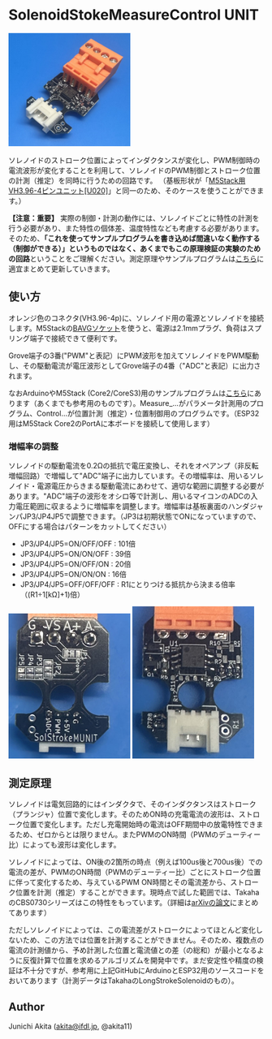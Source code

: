 # SolenoidStokeMeasureControl UNIT

<img src="https://github.com/akita11/SolenoidStrokeMeasureControlUNIT/blob/main/SolenoidStrokeMeasureControl_UNIT.jpg" width="240px">

ソレノイドのストローク位置によってインダクタンスが変化し、PWM制御時の電流波形が変化することを利用して、ソレノイドのPWM制御とストローク位置の計測（推定）を同時に行うための回路です。
（基板形状が「[M5Stack用VH3.96-4ピンユニット[U020]](https://www.switch-science.com/products/4055)」と同一のため、そのケースを使うことができます。）

**【注意：重要】**
実際の制御・計測の動作には、ソレノイドごとに特性の計測を行う必要があり、また特性の個体差、温度特性なども考慮する必要があります。そのため、**「これを使ってサンプルプログラムを書き込めば間違いなく動作する（制御ができる）」というものではなく、あくまでもこの原理検証の実験のための回路**ということをご理解ください。測定原理やサンプルプログラムは[こちら](https://github.com/akita11/SolenoidStrokeMeasureControl)に適宜まとめて更新していきます。


## 使い方

オレンジ色のコネクタ(VH3.96-4p)に、ソレノイド用の電源とソレノイドを接続します。M5Stackの[BAVGソケット](https://www.switch-science.com/products/7234)を使うと、電源は2.1mmプラグ、負荷はスプリング端子で接続できて便利です。

Grove端子の3番("PWM"と表記）にPWM波形を加えてソレノイドをPWM駆動し、その駆動電流が電圧波形としてGrove端子の4番（"ADC"と表記）に出力されます。

なおArduinoやM5Stack (Core2/CoreS3)用のサンプルプログラムは[こちら](https://github.com/akita11/SolenoidStrokeMeasureControl)にあります（あくまでも参考用のものです）。Measure_...がパラメータ計測用のプログラム、Control...が位置計測（推定）・位置制御用のプログラムです。（ESP32用はM5Stack Core2のPortAに本ボードを接続して使用します）

### 増幅率の調整

ソレノイドの駆動電流を0.2Ωの抵抗で電圧変換し、それをオペアンプ（非反転増幅回路）で増幅して"ADC"端子に出力しています。その増幅率は、用いるソレノイド・電源電圧からきまる駆動電流にあわせて、適切な範囲に調整する必要があります。"ADC"端子の波形をオシロ等で計測し、用いるマイコンのADCの入力電圧範囲に収まるように増幅率を調整します。増幅率は基板裏面のハンダジャンパJP3/JP4JP5で調整できます。（JP3は初期状態でONになっていますので、OFFにする場合はパターンをカットしてください）

- JP3/JP4/JP5=ON/OFF/OFF : 101倍
- JP3/JP4/JP5=ON/ON/OFF : 39倍
- JP3/JP4/JP5=ON/OFF/ON : 20倍
- JP3/JP4/JP5=ON/ON/ON : 16倍
- JP3/JP4/JP5=OFF/OFF/OFF : R1にとりつける抵抗から決まる倍率（(R1÷1[kΩ]+1)倍）

<img src="https://github.com/akita11/SolenoidStrokeMeasureControlUNIT/blob/main/SolenoidStrokeMeasureControl_UNIT_b.jpg" width="240px">

<img src="https://github.com/akita11/SolenoidStrokeMeasureControlUNIT/blob/main/SolenoidStrokeMeasureControl_UNIT_f.jpg" width="240px">


## 測定原理

ソレノイドは電気回路的にはインダクタで、そのインダクタンスはストローク（プランジャ）位置で変化します。そのためON時の充電電流の波形は、ストローク位置で変化します。ただし充電開始時の電流はOFF期間中の放電特性できまるため、ゼロからとは限りません。またPWMのON時間（PWMのデューティー比）によっても波形は変化します。

ソレノイドによっては、ON後の2箇所の時点（例えば100us後と700us後）での電流の差が、PWMのON時間（PWMのデューティー比）ごとにストローク位置に伴って変化するため、与えているPWM ON時間とその電流差から、ストローク位置を計測（推定）することができます。現時点で試した範囲では、TakahaのCBS0730シリーズはこの特性をもっています。（詳細は[arXivの論文](https://arxiv.org/abs/2405.11721)にまとめてあります）

ただしソレノイドによっては、この電流差がストロークによってほとんど変化しないため、この方法では位置を計測することができません。そのため、複数点の電流の計測値から、予め計測した位置と電流値との差（の総和）が最小となるように反復計算で位置を求めるアルゴリズムを開発中です。まだ安定性や精度の検証は不十分ですが、参考用に上記GitHubにArduinoとESP32用のソースコードをおいてあります（計測データはTakahaのLongStrokeSolenoidのもの）。



## Author

Junichi Akita (akita@ifdl.jp, @akita11)




